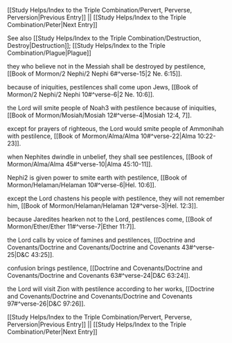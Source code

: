[[Study Helps/Index to the Triple Combination/Pervert, Perverse, Perversion|Previous Entry]]  ||  [[Study Helps/Index to the Triple Combination/Peter|Next Entry]]

 See also [[Study Helps/Index to the Triple Combination/Destruction, Destroy|Destruction]]; [[Study Helps/Index to the Triple Combination/Plague|Plague]]

 they who believe not in the Messiah shall be destroyed by pestilence, [[Book of Mormon/2 Nephi/2 Nephi 6#^verse-15|2 Ne. 6:15]].

 because of iniquities, pestilences shall come upon Jews, [[Book of Mormon/2 Nephi/2 Nephi 10#^verse-6|2 Ne. 10:6]].

 the Lord will smite people of Noah3 with pestilence because of iniquities, [[Book of Mormon/Mosiah/Mosiah 12#^verse-4|Mosiah 12:4, 7]].

 except for prayers of righteous, the Lord would smite people of Ammonihah with pestilence, [[Book of Mormon/Alma/Alma 10#^verse-22|Alma 10:22-23]].

 when Nephites dwindle in unbelief, they shall see pestilences, [[Book of Mormon/Alma/Alma 45#^verse-10|Alma 45:10-11]].

 Nephi2 is given power to smite earth with pestilence, [[Book of Mormon/Helaman/Helaman 10#^verse-6|Hel. 10:6]].

 except the Lord chastens his people with pestilence, they will not remember him, [[Book of Mormon/Helaman/Helaman 12#^verse-3|Hel. 12:3]].

 because Jaredites hearken not to the Lord, pestilences come, [[Book of Mormon/Ether/Ether 11#^verse-7|Ether 11:7]].

 the Lord calls by voice of famines and pestilences, [[Doctrine and Covenants/Doctrine and Covenants/Doctrine and Covenants 43#^verse-25|D&C 43:25]].

 confusion brings pestilence, [[Doctrine and Covenants/Doctrine and Covenants/Doctrine and Covenants 63#^verse-24|D&C 63:24]].

 the Lord will visit Zion with pestilence according to her works, [[Doctrine and Covenants/Doctrine and Covenants/Doctrine and Covenants 97#^verse-26|D&C 97:26]].

[[Study Helps/Index to the Triple Combination/Pervert, Perverse, Perversion|Previous Entry]]  ||  [[Study Helps/Index to the Triple Combination/Peter|Next Entry]]